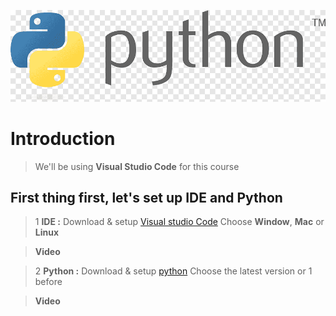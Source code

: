 ![python-logo.png](docs/image_readme/python-logo.png)

# Introduction

> We'll be using **Visual Studio Code** for this course

## First thing first, let's set up **IDE** and **Python**
> 1 **IDE :** Download & setup [Visual studio Code](https://code.visualstudio.com/Download) Choose **Window**, **Mac** or **Linux**

> **Video**

> 2 **Python :** Download & setup [python](https://www.python.org/downloads/) Choose the latest version or 1 before

> **Video**


